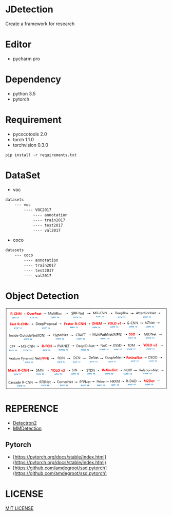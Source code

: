 # JDetection
Create a framework for research

# Editor
- pycharm pro

# Dependency
- python 3.5
- pytorch

# Requirement
- pycocotools 2.0
- torch 1.1.0
- torchvision 0.3.0


```
pip install -r requirements.txt
```

# DataSet
- voc
```
datasets
    --- voc 
        ---- VOC2017
            ---- annotation
            ---- train2017
            ---- test2017
            ---- val2017
```

- coco
```
datasets
    --- coco 
        ---- annotation
        ---- train2017
        ---- test2017
        ---- val2017
```



# Object Detection



![obj](./obj.PNG)



# REPERENCE
- [Detectron2](https://github.com/facebookresearch/detectron2)
- [MMDetection](https://github.com/open-mmlab/mmdetection)

## Pytorch
- [https://pytorch.org/docs/stable/index.html](https://pytorch.org/docs/stable/index.html)
- [https://github.com/amdegroot/ssd.pytorch](https://github.com/amdegroot/ssd.pytorch)

# LICENSE
[MIT LICENSE](https://github.com/jjeamin/JDetection/blob/master/LICENSE)
